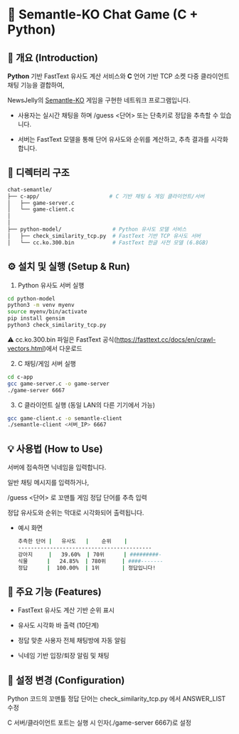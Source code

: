 # 🧠 Semantle-KO Chat Game (C + Python)


## 📝 개요 (Introduction)

**Python** 기반 FastText 유사도 계산 서비스와 **C** 언어 기반 TCP 소켓 다중 클라이언트 채팅 기능을 결합하여,

NewsJelly의 [Semantle-KO](https://semantle-ko.newsjel.ly/) 게임을 구현한 네트워크 프로그램입니다.


+ 사용자는 실시간 채팅을 하며 /guess <단어> 또는 단축키로 정답을 추측할 수 있습니다.
  
+ 서버는 FastText 모델을 통해 단어 유사도와 순위를 계산하고, 추측 결과를 시각화합니다.
  


## 📂 디렉터리 구조
```bash
chat-semantle/
├── c-app/                      # C 기반 채팅 & 게임 클라이언트/서버
│   ├── game-server.c         
│   └── game-client.c         
│    
│
├── python-model/                # Python 유사도 모델 서비스
│   ├── check_similarity_tcp.py  # FastText 기반 TCP 유사도 서버
│   └── cc.ko.300.bin            # FastText 한글 사전 모델 (6.8GB)
```


## ⚙️ 설치 및 실행 (Setup & Run)
1. Python 유사도 서버 실행
```bash
cd python-model
python3 -m venv myenv
source myenv/bin/activate
pip install gensim
python3 check_similarity_tcp.py
```
⚠️ cc.ko.300.bin 파일은 FastText 공식(https://fasttext.cc/docs/en/crawl-vectors.html)에서 다운로드

2. C 채팅/게임 서버 실행
```bash
cd c-app
gcc game-server.c -o game-server
./game-server 6667
```

3. C 클라이언트 실행 (동일 LAN의 다른 기기에서 가능)
```bash
gcc game-client.c -o semantle-client
./semantle-client <서버_IP> 6667
```


## 💡 사용법 (How to Use)
서버에 접속하면 닉네임을 입력합니다.

일반 채팅 메시지를 입력하거나,

/guess <단어> 로 꼬맨틀 게임 정답 단어를 추측 입력


정답 유사도와 순위는 막대로 시각화되어 출력됩니다.


+ 예시 화면
  ```bash
  추측한 단어 |   유사도   |    순위    |
  ------------------------------------------
  강아지     |   39.60%  | 70위      | #########-
  식물      |   24.85%  | 780위     | ####-------
  정답      |  100.00%  | 1위       | 정답입니다!
  ```


## 🎯 주요 기능 (Features)

+ FastText 유사도 계산 기반 순위 표시
  
+ 유사도 시각화 바 출력 (10단계)
  
+ 정답 맞춘 사용자 전체 채팅방에 자동 알림
  
+ 닉네임 기반 입장/퇴장 알림 및 채팅


## 🔧 설정 변경 (Configuration)

Python 코드의 꼬맨틀 정답 단어는 check_similarity_tcp.py 에서 ANSWER_LIST 수정

C 서버/클라이언트 포트는 실행 시 인자(./game-server 6667)로 설정

